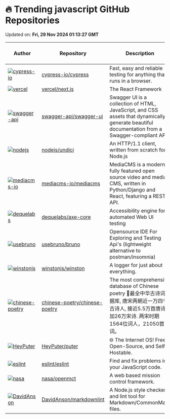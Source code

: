# 🔥 Trending javascript GitHub Repositories

Updated on: **Fri, 29 Nov 2024 01:13:27 GMT**

| Author | Repository | Description | Language | ⭐ Total Stars | 🌟 Stars Today |
|--------|------------|-------------|----------|----------------|----------------|
| [![cypress-io](https://avatars.githubusercontent.com/u/1268976?s=40&v=4)](https://github.com/cypress-io) | [cypress-io/cypress](https://github.com/cypress-io/cypress) | Fast, easy and reliable testing for anything that runs in a browser. | JavaScript | 47343 | 147 |
| [![vercel](https://avatars.githubusercontent.com/u/22380829?s=40&v=4)](https://github.com/vercel) | [vercel/next.js](https://github.com/vercel/next.js) | The React Framework | JavaScript | 127385 | 41 |
| [![swagger-api](https://avatars.githubusercontent.com/u/680248?s=40&v=4)](https://github.com/swagger-api) | [swagger-api/swagger-ui](https://github.com/swagger-api/swagger-ui) | Swagger UI is a collection of HTML, JavaScript, and CSS assets that dynamically generate beautiful documentation from a Swagger-compliant API. | JavaScript | 26646 | 11 |
| [![nodejs](https://avatars.githubusercontent.com/u/3065230?s=40&v=4)](https://github.com/nodejs) | [nodejs/undici](https://github.com/nodejs/undici) | An HTTP/1.1 client, written from scratch for Node.js | JavaScript | 6289 | 13 |
| [![mediacms-io](https://avatars.githubusercontent.com/u/1027116?s=40&v=4)](https://github.com/mediacms-io) | [mediacms-io/mediacms](https://github.com/mediacms-io/mediacms) | MediaCMS is a modern, fully featured open source video and media CMS, written in Python/Django and React, featuring a REST API. | JavaScript | 2915 | 9 |
| [![dequelabs](https://avatars.githubusercontent.com/u/530687?s=40&v=4)](https://github.com/dequelabs) | [dequelabs/axe-core](https://github.com/dequelabs/axe-core) | Accessibility engine for automated Web UI testing | JavaScript | 6029 | 3 |
| [![usebruno](https://avatars.githubusercontent.com/u/9350733?s=40&v=4)](https://github.com/usebruno) | [usebruno/bruno](https://github.com/usebruno/bruno) | Opensource IDE For Exploring and Testing Api's (lightweight alternative to postman/insomnia) | JavaScript | 27861 | 24 |
| [![winstonjs](https://avatars.githubusercontent.com/u/4624?s=40&v=4)](https://github.com/winstonjs) | [winstonjs/winston](https://github.com/winstonjs/winston) | A logger for just about everything. | JavaScript | 22964 | 9 |
| [![chinese-poetry](https://avatars.githubusercontent.com/u/2869650?s=40&v=4)](https://github.com/chinese-poetry) | [chinese-poetry/chinese-poetry](https://github.com/chinese-poetry/chinese-poetry) | The most comprehensive database of Chinese poetry 🧶最全中华古诗词数据库, 唐宋两朝近一万四千古诗人, 接近5.5万首唐诗加26万宋诗. 两宋时期1564位词人，21050首词。 | JavaScript | 48274 | 20 |
| [![HeyPuter](https://avatars.githubusercontent.com/u/7225168?s=40&v=4)](https://github.com/HeyPuter) | [HeyPuter/puter](https://github.com/HeyPuter/puter) | 🌐 The Internet OS! Free, Open-Source, and Self-Hostable. | JavaScript | 26737 | 25 |
| [![eslint](https://avatars.githubusercontent.com/u/38546?s=40&v=4)](https://github.com/eslint) | [eslint/eslint](https://github.com/eslint/eslint) | Find and fix problems in your JavaScript code. | JavaScript | 25176 | 7 |
| [![nasa](https://avatars.githubusercontent.com/u/1685764?s=40&v=4)](https://github.com/nasa) | [nasa/openmct](https://github.com/nasa/openmct) | A web based mission control framework. | JavaScript | 12091 | 2 |
| [![DavidAnson](https://avatars.githubusercontent.com/u/1828270?s=40&v=4)](https://github.com/DavidAnson) | [DavidAnson/markdownlint](https://github.com/DavidAnson/markdownlint) | A Node.js style checker and lint tool for Markdown/CommonMark files. | JavaScript | 4848 | 2 |
